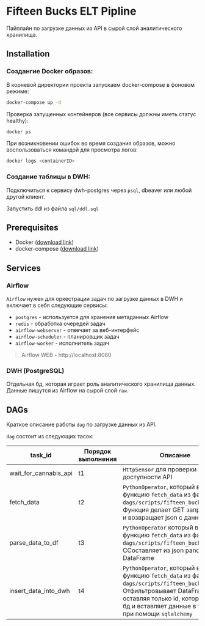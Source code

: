 # Fifteen Bucks ELT Pipline

Пайплайн по загрузке данных из API в сырой слой аналитического хранилища.

## Installation

### Создангие Docker образов:

В корневой директории проекта запускаем docker-compose в фоновом режиме:
```bash
docker-compose up -d
```
Проверка запущенных контейнеров (все сервисы должны иметь статус healthy):
```bash
docker ps
```
При возникновении ошибок во время создания образов, можно воспользоваться командой для просмотра логов: 
 ```bash
docker logs <containerID>
```

### Создание таблицы в DWH:

Подключиться к сервису dwh-postgres через `psql`, dbeaver или любой другой клиент.

Запустить ddl из файла `sql/ddl.sql`

## Prerequisites

- Docker ([download link](https://www.docker.com/products/docker-desktop/)) 
- docker-compose ([download link](https://docs.docker.com/compose/install/)) 

## Services

### Airflow
`Airflow` нужен для оркестрации задач по загрузке данных в DWH и включает в себя следующие сервисы: 
- `postgres` - используется для хранения метаданных Airflow
- `redis` - обработка очередей задач 
- `airflow-webserver` - отвечает за веб-интерфейс
- `airflow-scheduler` - планировщик задач
- `airflow-worker` - исполнитель задач 

> Airflow WEB - http://localhost:8080

### DWH (PostgreSQL)
Отдельная бд, которая играет роль аналитического хранилища данных. Данные пишутся из Airflow на сырой слой `raw`.

## DAGs
 Краткое описание работы `dag` по загрузке данных из API.

`dag` состоит из следующих тасок:

| task_id | Порядок выполнения | Описание |
|---------|--------------------|----------|
| wait_for_cannabis_api | t1 | `HttpSensor` для проверки доступности API |
| fetch_data | t2 | `PythonOperator`, который вызывает функцию `fetch_data` из файла `dags/scripts/fifteen_bucks_elt.py`. Функция делает GET запрос к API и возвращает json с данными|
| parse_data_to_df | t3 | `PythonOperator` который вызывает функцию `fetch_data` из файла `dags/scripts/fifteen_bucks_elt.py`. CСоставляет из json pandas DataFrame |
| insert_data_into_dwh | t4 | `PythonOperator`, который вызывает функцию `fetch_data` из файла `dags/scripts/fifteen_bucks_elt.py`. Отфильтровывает DataFrame, оставляя только id, которых нет в бд и вставляет данные в таблицу при помощи `sqlalchemy`